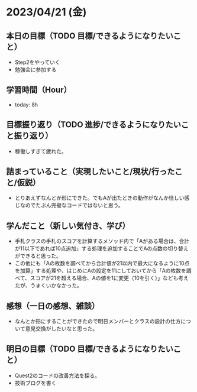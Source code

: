 # 2023/04/21 (金)

## 本日の目標（TODO 目標/できるようになりたいこと）

- Step2をやっていく
- 勉強会に参加する

## 学習時間（Hour）

- today: 8h

## 目標振り返り（TODO 進捗/できるようになりたいこと振り返り）

- 稼働しすぎて疲れた。

## 詰まっていること（実現したいこと/現状/行ったこと/仮説）

- とりあえずなんとか形にできた。でもAが出たときの動作がなんか怪しい感じなのでたぶん完璧なコードではないと思う。

## 学んだこと（新しい気付き、学び）

- 手札クラスの手札のスコアを計算するメソッド内で「Aがある場合は、合計が11以下であれば10点追加」する処理を追加することでAの点数の切り替えができると思った。
- この他にも「Aの枚数を調べてから合計値が21以内で最大になるように10点を加算」する処理や、はじめにAの設定を11にしておいてから「Aの枚数を調べて、スコアが21を超える場合、Aの値を1に変更（10を引く）」なども考えたが、うまくいかなかった。

## 感想（一日の感想、雑談）

- なんとか形にすることができたので明日メンバーとクラスの設計の仕方について意見交換がしたいなと思った。

## 明日の目標（TODO 目標/できるようになりたいこと）

- Quest2のコードの改善方法を探る。
- 技術ブログを書く
